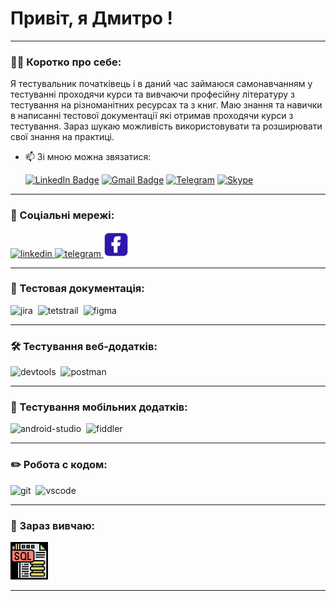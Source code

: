 # Привіт, я Дмитро !

---


### 👨‍💻 Коротко про себе:
Я тестувальник початківець і в даний час займаюся самонавчанням у тестуванні проходячи курси та вивчаючи професійну літературу з тестування на різноманітних ресурсах та з книг. Маю знання та навички в написанні тестової документації які отримав проходячи курси з тестування.
Зараз шукаю можливість використовувати та розширювати свої знання на практиці.

- 📫 Зі мною можна звязатися:

    [![LinkedIn Badge](https://img.shields.io/badge/-@Дмитрий_Вяткин-blue?style=flat&logo=LinkedIn&logoColor=white)](https://www.linkedin.com/in/дмитрий-вяткин-41aa73151)
    [![Gmail Badge](https://img.shields.io/badge/-Gmail-red?style=flat&logo=Gmail&logoColor=white)](mailto:viatkindima@gmail.com)
    [![Telegram](https://img.shields.io/badge/Telegram-black?logo=Telegram
)](https://t.me/V_DmitryI)
[![Skype](https://img.shields.io/badge/Skype-black?logo=Skype
)](https://join.skype.com/invite/KYRGWgxzh7ZE)



---
### 🤝 Соціальні мережі:

  <div id="badges">
    <a href="https://www.linkedin.com/in/дмитрий-вяткин-41aa73151" target="_blank">
      <img src="https://cdn-icons-png.flaticon.com/512/2504/2504799.png" width="40" height="40" alt="linkedin" />
    </a> 
     <a href="https://t.me/V_DmitryI" target="_blank">
      <img src="https://cdn-icons-png.flaticon.com/512/2111/2111646.png" width="40" height="40" alt="telegram" />
    </a>
    <a href="" target="_blank">
      <img src="/assets/faceb.svg" width="40" height="40" alt="Facebook" />
    </a>


  </div>

---

### 📁 Тестовая документація:

<div>
  <img src="https://cdn.jsdelivr.net/gh/devicons/devicon/icons/jira/jira-original.svg" title="jira" alt="jira" width="40" height="40"/>&nbsp
  <img src="https://codahosted.io/packs/21236/unversioned/assets/LOGO/ba1091c59bab89cd2fd0f289622731fe16113d7b00905abe64759c313a4b73b76c1b0426076ed76cb74752234c734131df46992d5b8b48fc13e264240e4f7119f736cfeb64df36ded54b5cbf6198b9cadedf18dd0cac5c7dbcd16e6336c29363cd1292ba" title="testrail" alt="tetstrail" width="40" height="40"/>&nbsp
  <img src="https://cdn.jsdelivr.net/gh/devicons/devicon/icons/figma/figma-original.svg" title="figma" alt="figma" width="40" height="40"/>&nbsp
</div>

---

### 🛠 Тестування веб-додатків:

<div>
  <img src="https://d33wubrfki0l68.cloudfront.net/38b5c953a4667366685d55db55d057c86db1fc54/a0fdc/static/acae6b24d940347661ca901ea07f47c1/chrome-dev-logo-icon.png" title="devtools" alt="devtools" width="40" height="40"/>&nbsp
  <img src="https://seeklogo.com/images/P/postman-logo-0087CA0D15-seeklogo.com.png" title="postman" alt="postman" width="40" height="40"/>&nbsp
</div>

---

### 📱 Тестування  мобільних додатків:

<div>
  <img src="https://cdn.jsdelivr.net/gh/devicons/devicon/icons/androidstudio/androidstudio-original.svg" title="android-studio" alt="android-studio" width="40" height="40"/>&nbsp 
  <img src="https://www.megaleechers.com/storage/Fiddler-Everywhere-Icon.png" title="fiddler" alt="fiddler" width="40" height="40"/>&nbsp
  
</div>

---

### ✏️ Робота с кодом:

<div>
  <img src="https://cdn.jsdelivr.net/gh/devicons/devicon/icons/git/git-original.svg" title="git" alt="git" width="40" height="40"/>&nbsp
  <img src="https://cdn.jsdelivr.net/gh/devicons/devicon/icons/vscode/vscode-original.svg" title="vscode" alt="vscode" width="40" height="40"/>&nbsp
  
</div>

---

### 💾 Зараз вивчаю:

<div>
  <img src="/assets/Без імені.png" title="sql" alt="sql" width="60" height="60"/>&nbsp

 ---


